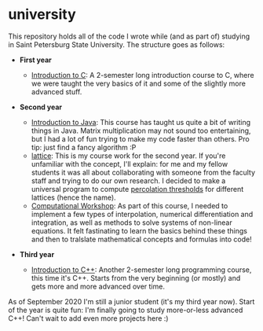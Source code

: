 # university

This repository holds all of the code I wrote while (and as part of) studying in Saint Petersburg State University.
The structure goes as follows:

* **First year**
    * [Introduction to C](year-1/introduction-to-c): A 2-semester long introduction course to C, where we were taught the very basics of it and some of the slightly more advanced stuff.

* **Second year**
    * [Introduction to Java](year-2/introduction-to-java): This course has taught us quite a bit of writing things in Java. Matrix multiplication may not sound too entertaining, but I had a lot of fun trying to make my code faster than others. Pro tip: just find a fancy algorithm :P
    * [lattice](https://github.com/Sergobot/lattice): This is my course work for the second year. If you're unfamiliar with the concept, I'll explain: for me and my fellow students it was all about collaborating with someone from the faculty staff and trying to do our own research. I decided to make a universal program to compute [percolation thresholds](https://en.wikipedia.org/wiki/Percolation_threshold) for different lattices (hence the name).
    * [Computational Workshop](year-2/computational-workshop): As part of this course, I needed to implement a few types of interpolation, numerical differentiation and integration, as well as methods to solve systems of non-linear equations. It felt fastinating to learn the basics behind these things and then to tralslate mathematical concepts and formulas into code!

* **Third year**
   * [Introduction to C++](year-3/introduction-to-cpp): Another 2-semester long programming course, this time it's C++. Starts from the very beginning (or mostly) and gets more and more advanced over time.

As of September 2020 I'm still a junior student (it's my third year now). Start of the year is quite fun: I'm finally going to study more-or-less advanced C++! Can't wait to add even more projects here :)
